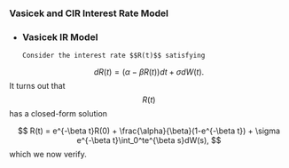 ### Vasicek and CIR Interest Rate Model

* ### Vasicek IR Model

      Consider the interest rate $$R(t)$$ satisfying 
$$
dR(t) = (\alpha-\beta R(t))dt +  \sigma dW(t).
$$
     It turns out that $$R(t)$$ has a closed-form solution 


$$
R(t) = e^{-\beta t}R(0) + \frac{\alpha}{\beta}(1-e^{-\beta t}) + \sigma e^{-\beta t}\int_0^te^{\beta s}dW(s),
$$
       which we now verify.



